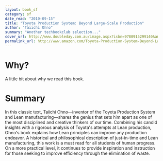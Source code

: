 ```yaml
---
layout: book_sf
category: sf
date_read: "2010-09-15"
title: "Toyota Production System: Beyond Large-Scale Production"
author: "Taiichi Ohno"
summary: "Another techbookclub selection..."
cover_url: http://www.doubleday.com.au/image.aspx?isbn=9780915299140&amp;size=L
permalink_url: http://www.amazon.com/Toyota-Production-System-Beyond-Large-Scale/dp/0915299143/
---
```


# Why?
A little bit about why we read this book.

# Summary
In this classic text, Taiichi Ohno—inventor of the Toyota Production System and Lean manufacturing—shares the genius that sets him apart as one of the most disciplined and creative thinkers of our time. Combining his candid insights with a rigorous analysis of Toyota's attempts at Lean production, Ohno's book explains how Lean principles can improve any production endeavor. A historical and philosophical description of just-in-time and Lean manufacturing, this work is a must read for all students of human progress. On a more practical level, it continues to provide inspiration and instruction for those seeking to improve efficiency through the elimination of waste.
